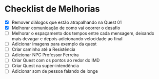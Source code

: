 # Checklist de Melhorias

- [x] Remover diálogos que estão atrapalhando na Quest 01
- [x] Melhorar comunicação de como vai ocorrer o desafio
- [ ] Melhorar o espaçamento dos tempos entre cada mensagem, deixando mais devagar e depois adicionando velocidade ao final
- [ ] Adicionar imagens para exemplo da quest
- [ ] Criar caminho até a Resistência
- [ ] Adicionar NPC Professor Ferreira
- [ ] Criar Quest com os pontos ao redor do IMD
- [ ] Criar Quest na super-intendência
- [ ] Adicionar som de pessoa falando de longe
